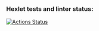 ### Hexlet tests and linter status:
[![Actions Status](https://github.com/valentinashnell/layout-designer-project-58/workflows/hexlet-check/badge.svg)](https://github.com/valentinashnell/layout-designer-project-58/actions)